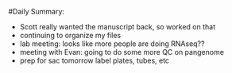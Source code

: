 #Daily Summary:
* Scott really wanted the manuscript back, so worked on that
* continuing to organize my files
* lab meeting: looks like more people are doing RNAseq??
* meeting with Evan: going to do some more QC on pangenome
* prep for sac tomorrow label plates, tubes, etc
